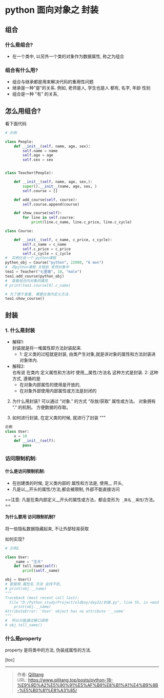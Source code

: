 # python 面向对象之 封装


##   组合
###  什么是组合?
- 在一个类中, 以另外一个类的对象作为数据属性, 称之为组合


###  组合有什么用?
- 组合与继承都是用来解决代码的重用性问题
- 继承是一种"是"的关系. 例如, 老师是人, 学生也是人 都有, 名字, 年龄 性别
- 组合是一种 "有" 的关系,
## 怎么用组合?
看下面代码

```python
# 示例

class People:
    def __init__(self, name, age, sex):
        self.name = name
        self.age = age
        self.sex = sex


class Teacher(People):

    def __init__(self, name, age, sex,):
        super().__init__(name, age, sex, )
        self.course = []

    def add_course(self, course):
        self.course.append(course)

    def show_course(self):
        for line in self.course:
            print(line.c_name, line.c_price, line.c_cycle)

class Course:

    def __init__(self, c_name, c_price, c_cycle):
        self.c_name = c_name
        self.c_price = c_price
        self.c_cycle = c_cycle
#  实例化处一个 python课程
python_obj = Course("python", 22000, "6 mon")
#  将python课程 关联到 老师对象中
tea1 = Teacher("七里塘", 18, "male")
tea1.add_course(python_obj)
#  查看组合内对象的属性
# print(tea1.course[0].c_name)

# 为了便于查看, 需要在类内定义方法.
tea1.show_course()

```

## 封装


### 1. 什么是封装
- 解释1:  
封装就是将一堆属性即方法封装起来.
    - 1: 定义类的过程就是封装, 由类产生对象,就是讲对象的属性和方法封装进对象体内.
- 解释2:  
也有说 在类内 定义属性和方法时 使用__属性/方法名 这种方式是封装.
2: 这种方式, 遵循的是
    - 在对象内部属性的使用是开放的,
    - 在对象外部使用内部属性或方法是封闭的

2. 为什么用封装?
        可以通过 “对象.” 的方式 “存放/获取” 属性或方法。
        对象拥有 "." 的机制。
        方便数据的存取。

3. 如何进行封装,
    在定义类的时候, 就进行了封装
"""

```python
示例
class User:
    x = 10
    def __init__(self):
        pass

```
### 访问限制机制:
#### 什么是访问限制机制:
- 在创建类的时候, 定义类内部的 属性和方法是, 使用__ 开头, 
- 凡是以__开头的属性/方法,都会被限制, 外部不能直接访问

==注意: 凡是在类内部定义__开头的属性或方法，都会变形为``` _类名__属性```/方法。==

#### 为什么要用 访问限制机制?

将一些隐私数据隐藏起来, 不让外部轻易获取 


如何实现?

```python
# 示例1

class User:
    _name = "王大"
    def tell_name(self):
        print(self._name)

obj = User()
# 直接用.属性名 方法 会找不到,
# print(obj.__name)
"""
Traceback (most recent call last):
  File "D:/Python_study/Project/oldboy/day22/封装.py", line 55, in <module>
    print(obj.__name)
AttributeError: 'User' object has no attribute '__name'
"""
#  所以只能通过接口调用
# obj.tell_name()
```
###  什么是property


property 是将类中的方法, 伪装成属性的方法. 

[toc]

---

> 作者: [Qilitang](https://github.com/qilitang)  
> URL: https://www.qilitang.top/posts/python-18-%E9%9D%A2%E5%90%91%E5%AF%B9%E8%B1%A1%E4%B9%8B-%E5%B0%81%E8%A3%85/  

